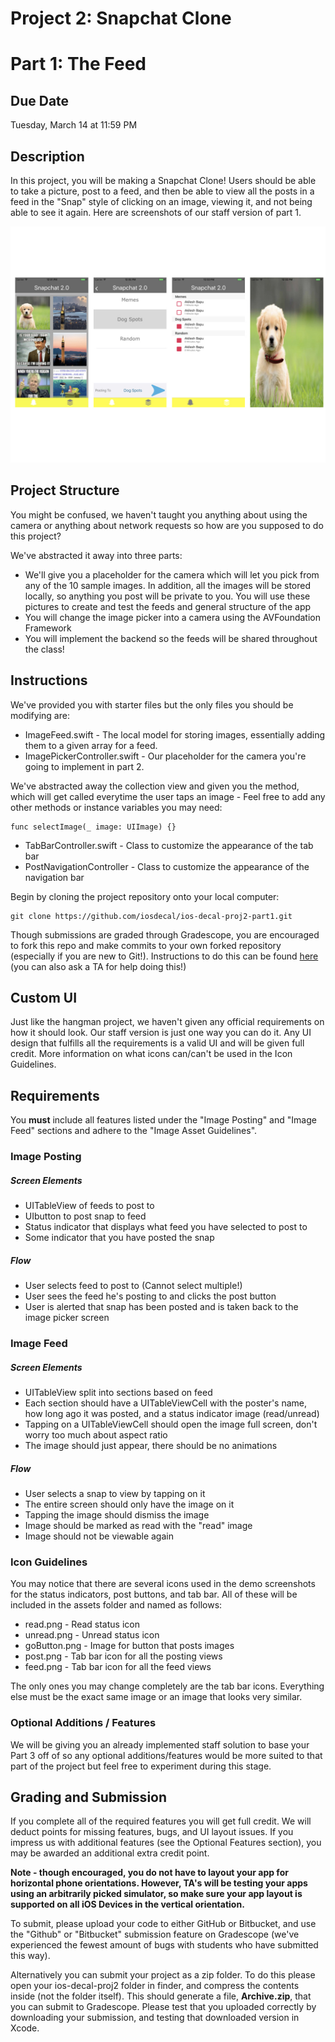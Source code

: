 # Project 2: Snapchat Clone #
# Part 1: The Feed #

## Due Date ##
Tuesday, March 14 at 11:59 PM

## Description ##
In this project, you will be making a Snapchat Clone! Users should be able to take a picture, post to a feed, and then be able to view all the posts in a feed in the "Snap" style of clicking on an image, viewing it, and not being able to see it again. Here are screenshots of our staff version of part 1.

![alt text](/README-images/previewSnap.001.jpeg)



## Project Structure ##
You might be confused, we haven't taught you anything about using the camera or anything about network requests so how are you supposed to do this project?

We've abstracted it away into three parts:

* We'll give you a placeholder for the camera which will let you pick from any of the 10 sample images. In addition, all the images will be stored locally, so anything you post will be private to you. You will use these pictures to create and test the feeds and general structure of the app
* You will change the image picker into a camera using the AVFoundation Framework
* You will implement the backend so the feeds will be shared throughout the class!

## Instructions ##
We've provided you with starter files but the only files you should be modifying are:

* ImageFeed.swift - The local model for storing images, essentially adding them to a given array for a feed. 
* ImagePickerController.swift - Our placeholder for the camera you're going to implement in part 2.

We've abstracted away the collection view and given you the method, which will get called everytime the user taps an image - Feel free to add any other methods or instance variables you may need:

	func selectImage(_ image: UIImage) {}
	
* TabBarController.swift - Class to customize the appearance of the tab bar
* PostNavigationController - Class to customize the appearance of the navigation bar


Begin by cloning the project repository onto your local computer:

	git clone https://github.com/iosdecal/ios-decal-proj2-part1.git

Though submissions are graded through Gradescope, you are encouraged to fork this repo and make commits to your own forked repository (especially if you are new to Git!). Instructions to do this can be found [here](https://help.github.com/articles/fork-a-repo/) (you can also ask a TA for help doing this!)

## Custom UI ##
Just like the hangman project, we haven't given any official requirements on how it should look. Our staff version is just one way you can do it. Any UI design that fulfills all the requirements is a valid UI and will be given full credit. More information on what icons can/can't be used in the Icon Guidelines. 
## Requirements ##
You **must** include all features listed under the "Image Posting" and "Image Feed" sections and adhere to the "Image Asset Guidelines".

###  Image Posting ###
##### Screen Elements #####
* UITableView of feeds to post to
* UIbutton to post snap to feed
* Status indicator that displays what feed you have selected to post to
* Some indicator that you have posted the snap

##### Flow #####
* User selects feed to post to (Cannot select multiple!)
* User sees the feed he's posting to and clicks the post button
* User is alerted that snap has been posted and is taken back to the image picker screen

### Image Feed ###
##### Screen Elements #####
* UITableView split into sections based on feed
* Each section should have a UITableViewCell with the poster's name, how long ago it was posted, and a status indicator image (read/unread)
* Tapping on a UITableViewCell should open the image full screen, don't worry too much about aspect ratio
* The image should just appear, there should be no animations

##### Flow #####
* User selects a snap to view by tapping on it
* The entire screen should only have the image on it
* Tapping the image should dismiss the image
* Image should be marked as read with the "read" image
* Image should not be viewable again

### Icon Guidelines ###
You may notice that there are several icons used in the demo screenshots for the status indicators, post buttons, and tab bar. All of these will be included in the assets folder and named as follows:

* read.png - Read status icon
* unread.png - Unread status icon
* goButton.png - Image for button that posts images
* post.png - Tab bar icon for all the posting views
* feed.png - Tab bar icon for all the feed views

The only ones you may change completely are the tab bar icons. Everything else must be the exact same image or an image that looks very similar.

### Optional Additions / Features ###
We will be giving you an already implemented staff solution to base your Part 3 off of so any optional additions/features would be more suited to that part of the project but feel free to experiment during this stage.

## Grading and Submission ##

If you complete all of the required features you will get full credit. We will deduct points for missing features, bugs, and UI layout issues. If you impress us with additional features (see the Optional Features section), you may be awarded an additional extra credit point.

**Note - though encouraged, you do not have to layout your app for horizontal phone orientations. However, TA's will be testing your apps using an arbitrarily picked simulator, so make sure your app layout is supported on all iOS Devices in the vertical orientation.**


To submit, please upload your code to either GitHub or Bitbucket, and use the "Github" or "Bitbucket" submission feature on Gradescope (we've experienced the fewest amount of bugs with students who have submitted this way).

Alternatively you can submit your project as a zip folder. To do this please open your ios-decal-proj2 folder in finder, and compress the contents inside (not the folder itself). This should generate a file, **Archive.zip**, that you can submit to Gradescope. Please test that you uploaded correctly by downloading your submission, and testing that downloaded version in Xcode.
